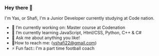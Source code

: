 ### Hey there 👋

<!--
**y-shafi/y-shafi** is a ✨ _special_ ✨ repository because its `README.md` (this file) appears on your GitHub profile.
-->
I'm Yas, or Shafi, I'm a Junior Developer currently studying at Code nation.

- 🔭 I’m currently working on: Master course at Codenation
- 🌱 I’m currently learning JavaScript, Html/CSS, Python, C++ & C#
- 💬 Ask me about anything you like!
- 💬How to reach me: (yshafi22@gmail.com)
- ⚡ Fun fact:: I'm a part time football coach

